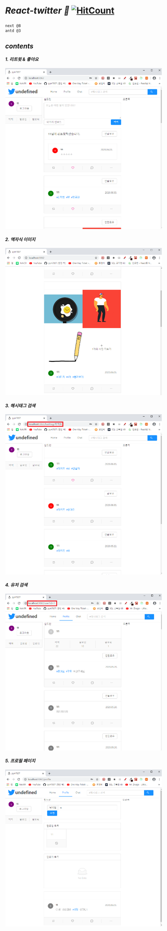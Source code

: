 # ***React-twitter :eyes:*** [![HitCount](http://hits.dwyl.com/pym7857/react-nodebird.svg)](http://hits.dwyl.com/pym7857/react-nodebird)
###
```
next @8
antd @3
```
## ***contents***
#### ***1. 리트윗 & 좋아요***
![intro](./React_note/sample_images/1.PNG) 
#### ***2. 액자식 이미지***
![intro](./React_note/sample_images/2.PNG) 
#### ***3. 해시태그 검색***
![intro](./React_note/sample_images/3.PNG) 
#### ***4. 유저 검색***
![intro](./React_note/sample_images/5.PNG) 
#### ***5. 프로필 페이지***
![intro](./React_note/sample_images/4.PNG) 
